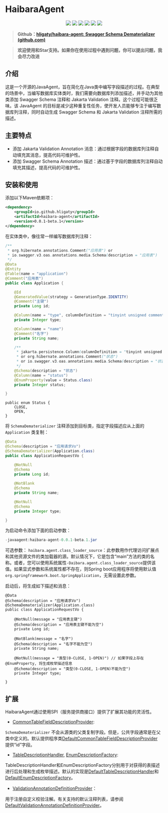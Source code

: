 # HaibaraAgent

<p align="center">
<a href="https://openjdk.java.net/"><img src="https://img.shields.io/badge/JDK-17+-green?logo=java&amp;logoColor=white"></a>
<a href="https://github.com/hligaty/haibara-agent/blob/main/LICENSE"><img src="https://img.shields.io/github/license/hligaty/haibara-agent"></a>
<a href="https://api.github.com/repos/hligaty/haibara-agent/releases/latest"><img src="https://img.shields.io/github/v/release/hligaty/haibara-agent"></a>
<a href="https://github.com/hligaty/haibara-agent/stargazers"><img src="https://img.shields.io/github/stars/hligaty/haibara-agent"></a>
<a href="https://github.com/hligaty/haibara-agent/network/members"><img src="https://img.shields.io/github/forks/hligaty/haibara-agent"></a>
<a href="https://github.com/hligaty/haibara-agent/issues?q=is%3Aissue+is%3Aclosed"><img src="https://img.shields.io/github/issues-closed-raw/hligaty/haibara-agent"></a>
</p>



> **Github：[hligaty/haibara-agent: Swagger Schema Dematerializer (github.com)](https://github.com/hligaty/haibara-agent)**

> **欢迎使用和Star支持。如果你在使用过程中遇到问题，你可以提出问题，我会尽力改进**

##  介绍

这是一个开源的JavaAgent，旨在简化在Java类中编写字段描述的过程。在典型的场景中，当编写数据库实体类时，我们需要向数据库列添加描述，并手动为其他类添加 Swagger Schema 注释和 Jakarta Validation 注释。这个过程可能很乏味。该 JavaAgent 的目标是减少这种重复性任务，使开发人员能够专注于编写数据库列注释，同时自动生成 Swagger Schema 和 Jakarta Validation 注释所需的描述。

## 主要特点

- 添加 Jakarta Validation Annotation 消息：通过根据字段的数据库列注释自动填充其消息，提高代码可维护性。
- 添加 Swagger Schema Annotation 描述：通过基于字段的数据库列注释自动填充其描述，提高代码的可维护性。

## 安装和使用

添加以下Maven依赖项：

```xml
<dependency>
    <groupId>io.github.hligaty</groupId>
    <artifactId>haibara-agent</artifactId>
    <version>0.0.1-beta.1</version>
</dependency>
```

在实体类中，像往常一样编写数据库列注释：

```java
/**
 * org.hibernate.annotations.Comment("应用表") or
 * io.swagger.v3.oas.annotations.media.Schema(description = "应用表")
 */
@Data
@Entity
@Table(name = "application")
@Comment("应用表")
public class Application {

    @Id
    @GeneratedValue(strategy = GenerationType.IDENTITY)
    @Comment("主键")
    private Long id;

    @Column(name = "type", columnDefinition = "tinyint unsigned comment '类型'")
    private Integer type;

    @Column(name = "name")
    @Comment("名字")
    private String name;

    /**
     * jakarta.persistence.Column(columnDefinition = "tinyint unsigned comment '状态'", ...)
     * or org.hibernate.annotations.Comment("状态")
     * or io.swagger.v3.oas.annotations.media.Schema(description = "状态")
     */
    @Schema(description = "状态")
    @Column(name = "status")
    @EnumProperty(value = Status.class)
    private Integer status;

}
```

```
public enum Status {
    CLOSE,
    OPEN,
}
```

将 `SchemaDematerializer` 注释添加到目标类，指定字段描述应从上面的 `Application` 类复制：

```java
@Data
@Schema(description = "应用请求Vo")
@SchemaDematerializer(Application.class)
public class ApplicationRequestVo {

    @NotNull
    @Schema
    private Long id;
    
    @NotBlank
    @Schema
    private String name;

    @NotNull
    @Schema
    private Integer type;

}
```

为启动命令添加下面的启动参数：

```java
-javaagent:haibara-agent-0.0.1-beta.1.jar
```

可选参数：
`haibara.agent.class_loader_source`：此参数用作代理访问扩展点和其他资源文件的类加载器的源。默认情况下，它是包含“main”方法的类的名称。或者，您可以使用系统属性`-Daibara.agent.class_loader_source`提供该值。如果显式参数和系统属性都不存在，则Spring boot应用程序将使用默认值`org.springframework.boot.SpringApplication`，无需设置此参数。

启动后，将生成如下描述和消息：

    @Data
    @Schema(description = "应用请求Vo")
    @SchemaDematerializer(Application.class)
    public class ApplicationRequestVo {
    
        @NotNull(message = "应用表主键")
        @Schema(description = "应用表主键不能为空")
        private Long id;
        
        @NotBlank(message = "名字")
        @Schema(description = "名字不能为空")
        private String name;
    
        @NotNull(message = "类型(0-CLOSE, 1-OPEN)") // 如果字段上存在 @EnumProperty, 将生成枚举描述信息
        @Schema(description = "类型(0-CLOSE, 1-OPEN)不能为空")
        private Integer type;
    
    }

## 扩展

HaibaraAgent通过使用SPI（服务提供商接口）提供了扩展其功能的灵活性。

-  [CommonTableFieldDescriptionProvider](src/main/java/io/github/hligaty/haibaraag/spi/CommonTableFieldDescriptionProvider.java):

`SchemaDematerializer` 不会从源类的父类复制字段。但是，公共字段通常是在父类中定义的。默认提供程序类[DefaultCommonTableFieldDescriptionProvider](src/main/java/io/github/hligaty/haibaraag/spi/DefaultCommonTableFieldDescriptionProvider.java) 提供“id”字段。

-   [TableDescriptionHandler](src/main/java/io/github/hligaty/haibaraag/spi/TableDescriptionHandler.java),   [EnumDescriptionFactory](src/main/java/io/github/hligaty/haibaraag/spi/EnumDescriptionFactory.java):

TableDescriptionHandler和EnumDescriptionFactory分别用于对获得的表描述进行后处理和生成枚举描述。默认的实现是[DefaultTableDescriptionHandler](src/main/java/io/github/hligaty/haibaraag/spi/DefaultTableDescriptationHandler.java)和[DefaultEnumDescriptionFactory](srg/main/java/io/github/hlegaty/haibaraag/spi/DfaultEnumDescriptationFactory.java)。

-  [ValidationAnnotationDefinitionProvider](src/main/java/io/github/hligaty/haibaraag/spi/ValidationAnnotationDefinitionProvider.java)：

用于注册自定义校验注解。有关支持的默认注释列表，请参阅[DefaultValidationAnnotationDefinitionProvider](src/main/java/io/github/hligaty/haibaraag/spi/DefaultValidationAnnotationDefinitionProvider.java)。
